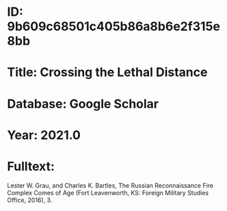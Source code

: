 # ID: 9b609c68501c405b86a8b6e2f315e8bb
# Title: Crossing the Lethal Distance
# Database: Google Scholar
# Year: 2021.0
# Fulltext:
Lester W. Grau, and Charles K. Bartles, The Russian Reconnaissance Fire Complex Comes of Age (Fort Leavenworth, KS: Foreign Military Studies Office, 2016), 3.